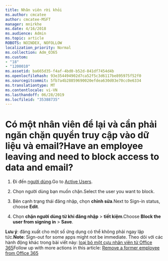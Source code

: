 ```yaml
---
title: Nhân viên rời khỏi
ms.author: cmcatee
author: cmcatee-MSFT
manager: mnirkhe
ms.date: 4/16/2018
ms.audience: Admin
ms.topic: article
ROBOTS: NOINDEX, NOFOLLOW
localization_priority: Normal
ms.collection: Adm_O365
ms.custom:
- "18"
- "1200010"
ms.assetid: ba665d35-f4af-4bd0-b52d-841df7454d4b
ms.openlocfilehash: 93e354494902d7ca52f5c3d6117be895975f52f0
ms.sourcegitcommit: 5fb7a4b28859690020efdea630d03e70cc0e6334
ms.translationtype: MT
ms.contentlocale: vi-VN
ms.lasthandoff: 06/28/2019
ms.locfileid: "35388735"
---
```

# <a name="have-an-employee-leaving-and-need-to-block-access-to-data-and-email"></a><span data-ttu-id="96216-102">Có một nhân viên để lại và cần phải ngăn chặn quyền truy cập vào dữ liệu và email?</span><span class="sxs-lookup"><span data-stu-id="96216-102">Have an employee leaving and need to block access to data and email?</span></span>
  
1. <span data-ttu-id="96216-103">Đi đến [người dùng](https://admin.microsoft.com/Adminportal/Home?source=applauncher#/users).</span><span class="sxs-lookup"><span data-stu-id="96216-103">Go to [Active Users](https://admin.microsoft.com/Adminportal/Home?source=applauncher#/users).</span></span>

2. <span data-ttu-id="96216-104">Chọn người dùng bạn muốn chặn.</span><span class="sxs-lookup"><span data-stu-id="96216-104">Select the user you want to block.</span></span>

3. <span data-ttu-id="96216-105">Bên cạnh trạng thái đăng nhập, chọn **chỉnh sửa**.</span><span class="sxs-lookup"><span data-stu-id="96216-105">Next to Sign-in status, choose **Edit**.</span></span>

4. <span data-ttu-id="96216-106">Chọn **chặn người dùng từ khi đăng nhập** \> **tiết kiệm**.</span><span class="sxs-lookup"><span data-stu-id="96216-106">Choose **Block the user from signing in** \> **Save**.</span></span>

 <span data-ttu-id="96216-107">**Lưu ý**: đăng xuất cho một số ứng dụng có thể không phải ngay lập tức.</span><span class="sxs-lookup"><span data-stu-id="96216-107">**Note**: Sign-out for some apps might not be immediate.</span></span> <span data-ttu-id="96216-108">Theo dõi với các hành động khác trong bài viết này: [loại bỏ một cựu nhân viên từ Office 365](https://support.office.com/article/Remove-a-former-employee-from-Office-365-44d96212-4d90-4027-9aa9-a95eddb367d1.aspx)</span><span class="sxs-lookup"><span data-stu-id="96216-108">Follow up with more actions in this article: [Remove a former employee from Office 365](https://support.office.com/article/Remove-a-former-employee-from-Office-365-44d96212-4d90-4027-9aa9-a95eddb367d1.aspx)</span></span>
